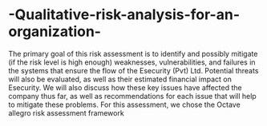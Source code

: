 # -Qualitative-risk-analysis-for-an-organization-

The primary goal of this risk assessment is to identify and possibly mitigate (if the risk level is high enough) weaknesses, vulnerabilities, and failures in the systems that ensure the flow of the Esecurity (Pvt) Ltd. Potential threats will also be evaluated, as well as their estimated financial impact on Esecurity. We will also discuss how these key issues have affected the company thus far, as well as recommendations for each issue that will help to mitigate these problems. For this assessment, we chose the Octave allegro risk assessment framework
